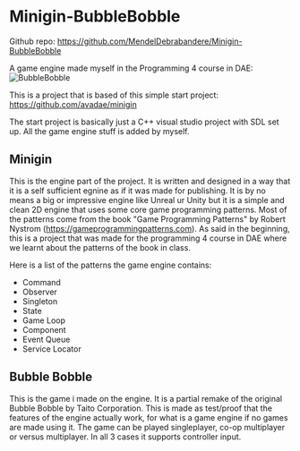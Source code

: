 # Minigin-BubbleBobble
Github repo: https://github.com/MendelDebrabandere/Minigin-BubbleBobble

A game engine made myself in the Programming 4 course in DAE:
![BubbleBobble](https://github.com/MendelDebrabandere/Minigin-BubbleBobble/assets/95921047/ada02a54-47c9-4378-bb1b-a12e8a51baaa)

This is a project that is based of this simple start project: https://github.com/avadae/minigin

The start project is basically just a C++ visual studio project with SDL set up.
All the game engine stuff is added by myself.

## Minigin
This is the engine part of the project. It is written and designed in a way that it is a self sufficient egnine as if it was made for publishing.
It is by no means a big or impressive engine like Unreal ur Unity but it is a simple and clean 2D engine that uses some core game programming patterns.
Most of the patterns come from the book "Game Programming Patterns" by Robert Nystrom (https://gameprogrammingpatterns.com).
As said in the beginning, this is a project that was made for the programming 4 course in DAE where we learnt about the patterns of the book in class.

Here is a list of the patterns the game engine contains:
- Command
- Observer
- Singleton
- State
- Game Loop
- Component
- Event Queue
- Service Locator

## Bubble Bobble
This is the game i made on the engine. It is a partial remake of the original Bubble Bobble by Taito Corporation.
This is made as test/proof that the features of the engine actually work, for what is a game engine if no games are made using it.
The game can be played singleplayer, co-op multiplayer or versus multiplayer. In all 3 cases it supports controller input.


